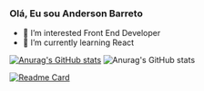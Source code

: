 ### Olá, Eu sou Anderson Barreto
- 👀 I’m interested Front End Developer
- 🌱 I’m currently learning React

[![Anurag's GitHub stats](https://github-readme-stats.vercel.app/api?username=andersonDias89)](https://github.com/anuraghazra/github-readme-stats)
![Anurag's GitHub stats](https://github-readme-stats.vercel.app/api?username=andersonDias89&show_icons=true&theme=radical)

[![Readme Card](https://github-readme-stats.vercel.app/api/pin/?username=andersonDias89&repo=github-readme-stats)](https://github.com/anuraghazra/github-readme-stats)




